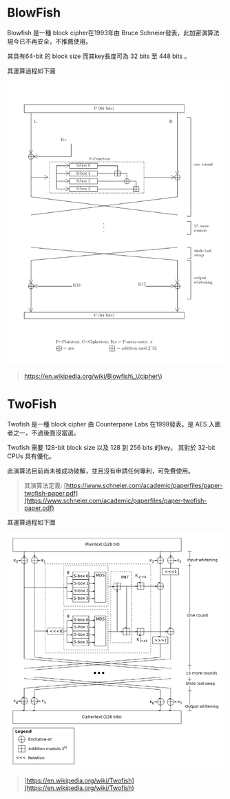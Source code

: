 # BlowFish

Blowfish 是一種 block cipher在1993年由 Bruce Schneier發表，此加密演算法現今已不再安全，不推薦使用。

其具有64-bit 的 block size 而其key長度可為 32 bits 至 448 bits 。

其運算過程如下圖

![](/assets/sds.png)

> https://en.wikipedia.org/wiki/Blowfish\_\(cipher\)

# TwoFish

Twofish 是一種 block cipher 由 Counterpane Labs 在1998發表。是 AES 入圍者之一，不過後面沒當選。

Twofish 需要 128-bit block size 以及 128 到 256 bits 的key。 其對於 32-bit CPUs 具有優化。

此演算法目前尚未被成功破解，並且沒有申請任何專利，可免費使用。

> 其演算法定義: [https://www.schneier.com/academic/paperfiles/paper-twofish-paper.pdf](https://www.schneier.com/academic/paperfiles/paper-twofish-paper.pdf)

其運算過程如下圖

![](/assets/Twofishalgo.svg.png)

> [https://en.wikipedia.org/wiki/Twofish](https://en.wikipedia.org/wiki/Twofish)



